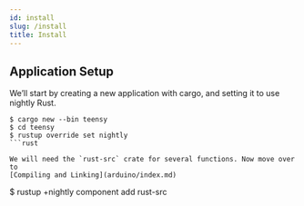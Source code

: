 ```yaml
---
id: install
slug: /install
title: Install
---
```


## Application Setup

We’ll start by creating a new application with cargo, and setting it to use
nightly Rust.

```
$ cargo new --bin teensy
$ cd teensy
$ rustup override set nightly
```rust

We will need the `rust-src` crate for several functions. Now move over to
[Compiling and Linking](arduino/index.md)

```
$ rustup +nightly component add rust-src
```rust
